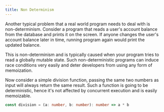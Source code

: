 ```yaml
---
title: Non Determinism
---
```


Another typical problem that a real world program needs to deal with is non-determinism. Consider a program that reads a user's account balance from the database and prints it on the screen. If anyone changes the user's account balance later in time, running program again would print the updated balance.

This is non-determinism and is typically caused when your program tries to read a globally mutable state. Such non-deterministic programs can induce race conditions very easily and deter developers from using any form of memoization.

Now consider a simple division function, passing the same two numbers as input will always return the same result. Such a function is going to be deterministic, hence it's not affected by concurrent execution and is easily memoizable.

```ts
const division = (a: number, b: number): number => a * b
```
